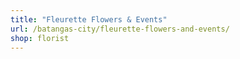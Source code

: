 ```yaml
---
title: "Fleurette Flowers & Events"
url: /batangas-city/fleurette-flowers-and-events/
shop: florist
---
```

